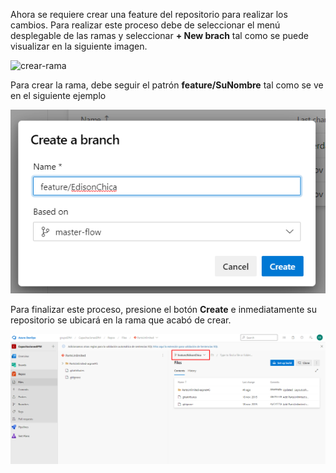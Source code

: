 Ahora se requiere crear una feature del repositorio para realizar los cambios. Para realizar este proceso debe de seleccionar el menú desplegable de las ramas y seleccionar **+ New brach** tal como se puede visualizar en la siguiente imagen.

![crear-rama](img/crear-rama.png)

Para crear la rama, debe seguir el patrón **feature/SuNombre** tal como se ve en el siguiente ejemplo

![crear-rama](./assets/dialogo-crear.png)

Para finalizar este proceso, presione el botón **Create** e inmediatamente su repositorio se ubicará en la rama que acabó de crear. 

![crear-rama](./assets/repositorio-rama.png)